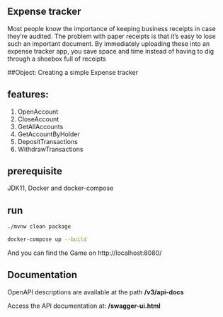 
## Expense tracker

Most people know the importance of keeping business receipts in case they’re audited. The problem with paper receipts is that it’s easy to lose such an important document. By immediately uploading these into an expense tracker app, you save space and time instead of having to dig through a shoebox full of receipts

##Object:
Creating a simple Expense tracker

## features:
 1. OpenAccount
 2. CloseAccount
 3. GetAllAccounts
 4. GetAccountByHolder
 5. DepositTransactions
 6. WithdrawTransactions

## prerequisite

JDK11, Docker and docker-compose

## run

```bash
./mvnw clean package
```

```bash
docker-compose up --build
```

And you can find the Game on http://localhost:8080/

## Documentation 

OpenAPI descriptions are available at the path <b> /v3/api-docs </b>

Access the API documentation at: <b> /swagger-ui.html </b>



